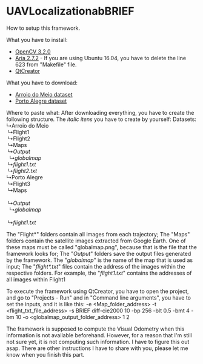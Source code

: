# UAVLocalizationabBRIEF

How to setup this framework.

What you have to install: 
* [OpenCV 3.2.0](https://www.samontab.com/web/2017/06/installing-opencv-3-2-0-with-contrib-modules-in-ubuntu-16-04-lts/)
* [Aria 2.7.2](https://firebasestorage.googleapis.com/v0/b/mathiassite-987b8.appspot.com/o/ARIA-2.7.2.tgz?alt=media&token=ff2c283d-f6db-4066-a2ec-8128f97400ed) - If you are using Ubuntu 16.04, you have to delete the line 623 from "Makefile" file.
* [QtCreator](https://www.qt.io/download-qt-installer?hsCtaTracking=99d9dd4f-5681-48d2-b096-470725510d34%7C074ddad0-fdef-4e53-8aa8-5e8a876d6ab4)

What you have to download: 
* [Arroio do Meio dataset](https://zenodo.org/record/1244296#.X2zT13VKhBQ)
* [Porto Alegre dataset](https://zenodo.org/record/1244314#.X20Jx3VKhBQ)

Where to paste what:
After downloading everything, you have to create the following structure. The _italic itens_ you have to create by yourself:
Datasets:
  ↳Arroio do Meio<br>
    &nbsp;↳Flight1<br>
    &nbsp;↳Flight2<br>
    &nbsp;↳Maps<br>
    &nbsp;↳_Output_<br>
       &nbsp;&nbsp;↳_globalmap_<br>
    &nbsp;↳_flight1.txt_<br>
    &nbsp;↳_flight2.txt_<br>
  ↳Porto Alegre<br>
    &nbsp;↳Flight3<br>
    &nbsp;↳Maps<br>      
    &nbsp;↳_Output_<br>
       &nbsp;&nbsp;↳_globalmap_<br>  
    &nbsp;↳_flight1.txt_<br>
    
The "Flight*" folders contain all images from each trajectory; 
The "Maps" folders contain the satellite images extracted from Google Earth. One of these maps must be called "globalmap.png", because that is the file that the framework looks for; 
The "_Output_" folders save the output files generated by the framework. The "_globalmap_" is the name of the map that is used as input;
The "_flight*.txt_" files contain the address of the images within the respective folders. For example, the "_flight1.txt_" contains the addresses of all images within Flight1

To execute the framework using QtCreator, you have to open the project, and go to "Projects - Run" and in "Command line arguments", you have to set the inputs, and it is like this:
-e <Map_folder_address> -t <flight_txt_file_address> -s BRIEF diff-cie2000 10 -bp 256 -blt 0.5 -bmt 4 -bm 10 -o <globalmap_output_folder_address> 1 2

The framework is supposed to compute the Visual Odometry when this information is not available beforehand. However, for a reason that I'm still not sure yet, it is not computing such information. I have to figure this out asap. 
There are other instructions I have to share with you, please let me know when you finish this part. 
    
    
